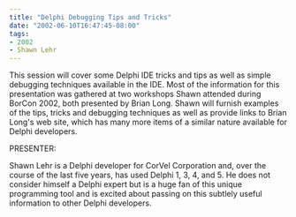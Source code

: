 ```yaml
---
title: "Delphi Debugging Tips and Tricks"
date: "2002-06-10T16:47:45-08:00"
tags:
- 2002
- Shawn Lehr
---
```


This session will cover some Delphi IDE tricks and tips as well as simple debugging techniques available in the IDE.  Most of the information for this presentation was gathered at two workshops Shawn attended during BorCon 2002, both presented by Brian Long.  Shawn will furnish examples of the tips, tricks and debugging techniques as well as provide links to Brian Long's web site, which has many more items of a similar nature available for Delphi developers.

PRESENTER:

Shawn Lehr is a Delphi developer for CorVel Corporation and, over the course of the last five years, has used Delphi 1, 3, 4, and 5. He does not consider himself a Delphi expert but is a huge fan of this unique programming tool and is excited about passing on this subtlely useful information to other Delphi developers.

